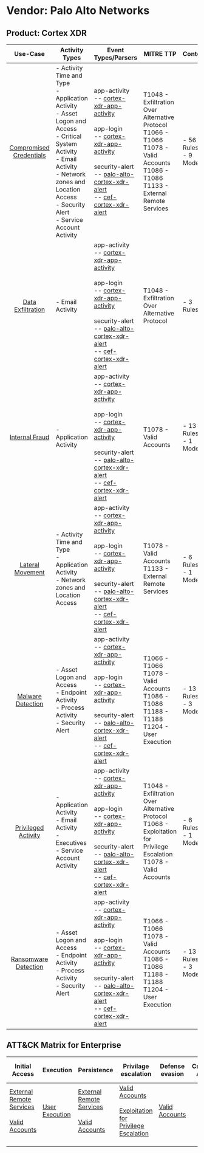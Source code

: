 Vendor: Palo Alto Networks
==========================
Product: Cortex XDR
-------------------
|                                 Use-Case                                  | Activity Types                                                                                                                                                                                                             | Event Types/Parsers                                                                                                                                                                                                                                                                                                                                                                                                | MITRE TTP                                                                                                                                          | Content                    |
|:-------------------------------------------------------------------------:| -------------------------------------------------------------------------------------------------------------------------------------------------------------------------------------------------------------------------- | ------------------------------------------------------------------------------------------------------------------------------------------------------------------------------------------------------------------------------------------------------------------------------------------------------------------------------------------------------------------------------------------------------------------ | -------------------------------------------------------------------------------------------------------------------------------------------------- | -------------------------- |
| [Compromised Credentials](../UseCases/usecase_compromised_credentials.md) | - Activity Time  and Type<br>- Application Activity<br>- Asset Logon and Access<br>- Critical System Activity<br>- Email Activity<br>- Network zones and Location Access<br>- Security Alert<br>- Service Account Activity |  app-activity<br> -- [cortex-xdr-app-activity](../Parsers/parserContent_cortex-xdr-app-activity.md)<br><br> app-login<br> -- [cortex-xdr-app-activity](../Parsers/parserContent_cortex-xdr-app-activity.md)<br><br> security-alert<br> -- [palo-alto-cortex-xdr-alert](../Parsers/parserContent_palo-alto-cortex-xdr-alert.md)<br> -- [cef-cortex-xdr-alert](../Parsers/parserContent_cef-cortex-xdr-alert.md)<br> | T1048 - Exfiltration Over Alternative Protocol<br>T1066 - T1066<br>T1078 - Valid Accounts<br>T1086 - T1086<br>T1133 - External Remote Services<br> |  - 56 Rules<br> - 9 Models |
|       [Data Exfiltration](../UseCases/usecase_data_exfiltration.md)       | - Email Activity                                                                                                                                                                                                           |  app-activity<br> -- [cortex-xdr-app-activity](../Parsers/parserContent_cortex-xdr-app-activity.md)<br><br> app-login<br> -- [cortex-xdr-app-activity](../Parsers/parserContent_cortex-xdr-app-activity.md)<br><br> security-alert<br> -- [palo-alto-cortex-xdr-alert](../Parsers/parserContent_palo-alto-cortex-xdr-alert.md)<br> -- [cef-cortex-xdr-alert](../Parsers/parserContent_cef-cortex-xdr-alert.md)<br> | T1048 - Exfiltration Over Alternative Protocol<br>                                                                                                 |  - 3 Rules<br>             |
|          [Internal Fraud](../UseCases/usecase_internal_fraud.md)          | - Application Activity                                                                                                                                                                                                     |  app-activity<br> -- [cortex-xdr-app-activity](../Parsers/parserContent_cortex-xdr-app-activity.md)<br><br> app-login<br> -- [cortex-xdr-app-activity](../Parsers/parserContent_cortex-xdr-app-activity.md)<br><br> security-alert<br> -- [palo-alto-cortex-xdr-alert](../Parsers/parserContent_palo-alto-cortex-xdr-alert.md)<br> -- [cef-cortex-xdr-alert](../Parsers/parserContent_cef-cortex-xdr-alert.md)<br> | T1078 - Valid Accounts<br>                                                                                                                         |  - 13 Rules<br> - 1 Models |
|        [Lateral Movement](../UseCases/usecase_lateral_movement.md)        | - Activity Time  and Type<br>- Application Activity<br>- Network zones and Location Access                                                                                                                                 |  app-activity<br> -- [cortex-xdr-app-activity](../Parsers/parserContent_cortex-xdr-app-activity.md)<br><br> app-login<br> -- [cortex-xdr-app-activity](../Parsers/parserContent_cortex-xdr-app-activity.md)<br><br> security-alert<br> -- [palo-alto-cortex-xdr-alert](../Parsers/parserContent_palo-alto-cortex-xdr-alert.md)<br> -- [cef-cortex-xdr-alert](../Parsers/parserContent_cef-cortex-xdr-alert.md)<br> | T1078 - Valid Accounts<br>T1133 - External Remote Services<br>                                                                                     |  - 6 Rules<br> - 1 Models  |
|       [Malware Detection](../UseCases/usecase_malware_detection.md)       | - Asset Logon and Access<br>- Endpoint Activity<br>- Process Activity<br>- Security Alert                                                                                                                                  |  app-activity<br> -- [cortex-xdr-app-activity](../Parsers/parserContent_cortex-xdr-app-activity.md)<br><br> app-login<br> -- [cortex-xdr-app-activity](../Parsers/parserContent_cortex-xdr-app-activity.md)<br><br> security-alert<br> -- [palo-alto-cortex-xdr-alert](../Parsers/parserContent_palo-alto-cortex-xdr-alert.md)<br> -- [cef-cortex-xdr-alert](../Parsers/parserContent_cef-cortex-xdr-alert.md)<br> | T1066 - T1066<br>T1078 - Valid Accounts<br>T1086 - T1086<br>T1188 - T1188<br>T1204 - User Execution<br>                                            |  - 13 Rules<br> - 3 Models |
|     [Privileged Activity](../UseCases/usecase_privileged_activity.md)     | - Application Activity<br>- Email Activity<br>- Executives<br>- Service Account Activity                                                                                                                                   |  app-activity<br> -- [cortex-xdr-app-activity](../Parsers/parserContent_cortex-xdr-app-activity.md)<br><br> app-login<br> -- [cortex-xdr-app-activity](../Parsers/parserContent_cortex-xdr-app-activity.md)<br><br> security-alert<br> -- [palo-alto-cortex-xdr-alert](../Parsers/parserContent_palo-alto-cortex-xdr-alert.md)<br> -- [cef-cortex-xdr-alert](../Parsers/parserContent_cef-cortex-xdr-alert.md)<br> | T1048 - Exfiltration Over Alternative Protocol<br>T1068 - Exploitation for Privilege Escalation<br>T1078 - Valid Accounts<br>                      |  - 6 Rules<br> - 1 Models  |
|    [Ransomware Detection](../UseCases/usecase_ransomware_detection.md)    | - Asset Logon and Access<br>- Endpoint Activity<br>- Process Activity<br>- Security Alert                                                                                                                                  |  app-activity<br> -- [cortex-xdr-app-activity](../Parsers/parserContent_cortex-xdr-app-activity.md)<br><br> app-login<br> -- [cortex-xdr-app-activity](../Parsers/parserContent_cortex-xdr-app-activity.md)<br><br> security-alert<br> -- [palo-alto-cortex-xdr-alert](../Parsers/parserContent_palo-alto-cortex-xdr-alert.md)<br> -- [cef-cortex-xdr-alert](../Parsers/parserContent_cef-cortex-xdr-alert.md)<br> | T1066 - T1066<br>T1078 - Valid Accounts<br>T1086 - T1086<br>T1188 - T1188<br>T1204 - User Execution<br>                                            |  - 13 Rules<br> - 3 Models |

ATT&CK Matrix for Enterprise
----------------------------
| Initial Access                                                                                                                                   | Execution                                                           | Persistence                                                                                                                                      | Privilage escalation                                                                                                                                          | Defense evasion                                                     | Credential Access | Discovery | Lateral Movement | Collection | Command and Control | Exfiltration                                                                                | Impact |
| ------------------------------------------------------------------------------------------------------------------------------------------------ | ------------------------------------------------------------------- | ------------------------------------------------------------------------------------------------------------------------------------------------ | ------------------------------------------------------------------------------------------------------------------------------------------------------------- | ------------------------------------------------------------------- | ----------------- | --------- | ---------------- | ---------- | ------------------- | ------------------------------------------------------------------------------------------- | ------ |
| [External Remote Services](https://attack.mitre.org/techniques/T1133)<br><br>[Valid Accounts](https://attack.mitre.org/techniques/T1078)<br><br> | [User Execution](https://attack.mitre.org/techniques/T1204)<br><br> | [External Remote Services](https://attack.mitre.org/techniques/T1133)<br><br>[Valid Accounts](https://attack.mitre.org/techniques/T1078)<br><br> | [Valid Accounts](https://attack.mitre.org/techniques/T1078)<br><br>[Exploitation for Privilege Escalation](https://attack.mitre.org/techniques/T1068)<br><br> | [Valid Accounts](https://attack.mitre.org/techniques/T1078)<br><br> |                   |           |                  |            |                     | [Exfiltration Over Alternative Protocol](https://attack.mitre.org/techniques/T1048)<br><br> |        |